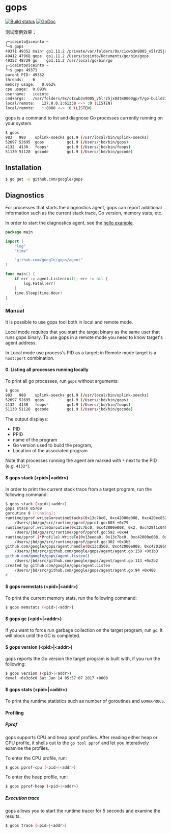 # gops

[![Build status](https://circleci.com/gh/google/gops/tree/master.svg?style=shield&circle-token=2637dc1e57d5407ae250480a86a2e553a7d20482)](https://circleci.com/gh/google/gops)
[![GoDoc](https://godoc.org/github.com/google/gops?status.svg)](https://godoc.org/github.com/google/gops)


测试案例效果：
```sh
╭─iceinto@iceinto ~
╰─$ gops
49371 49352 main* go1.11.2 /private/var/folders/9x/c1cwb3n9005_v5lr25jx0dtm0000gp/T/go-build216332130/b001/exe/main
49412 47968 gops  go1.11.2 /Users/iceinto/Documents/go/bin/gops
49352 48729 go    go1.11.2 /usr/local/go/bin/go
╭─iceinto@iceinto ~
╰─$ gops 49371
parent PID:	49352
threads:	6
memory usage:	0.062%
cpu usage:	0.093%
username:	iceinto
cmd+args:	/var/folders/9x/c1cwb3n9005_v5lr25jx0dtm0000gp/T/go-build216332130/b001/exe/main
local/remote:	127.0.0.1:61338 <-> :0 (LISTEN)
local/remote:	*:8080 <-> :0 (LISTEN)
```


gops is a command to list and diagnose Go processes currently running on your system.

```sh
$ gops
983   980    uplink-soecks go1.9 (/usr/local/bin/uplink-soecks)
52697 52695  gops          go1.9 (/Users/jbd/bin/gops)
4132  4130   foops*        go1.9 (/Users/jbd/bin/foops)
51130 51128  gocode        go1.9 (/Users/jbd/bin/gocode)
```

## Installation

```sh
$ go get -u github.com/google/gops
```

## Diagnostics

For processes that starts the diagnostics agent, gops can report
additional information such as the current stack trace, Go version, memory
stats, etc.

In order to start the diagnostics agent, see the [hello example](https://github.com/google/gops/blob/master/examples/hello/main.go).

``` go
package main

import (
	"log"
	"time"

	"github.com/google/gops/agent"
)

func main() {
	if err := agent.Listen(nil); err != nil {
		log.Fatal(err)
	}
	time.Sleep(time.Hour)
}
```

### Manual

It is possible to use gops tool both in local and remote mode.

Local mode requires that you start the target binary as the same user that runs gops binary.
To use gops in a remote mode you need to know target's agent address.

In Local mode use process's PID as a target; in Remote mode target is a `host:port` combination.

#### 0. Listing all processes running locally

To print all go processes, run `gops` without arguments:

```sh
$ gops
983   980    uplink-soecks go1.9 (/usr/local/bin/uplink-soecks)
52697 52695  gops          go1.9 (/Users/jbd/bin/gops)
4132  4130   foops*        go1.9 (/Users/jbd/bin/foops)
51130 51128  gocode        go1.9 (/Users/jbd/bin/gocode)
```

The output displays:
* PID
* PPID
* name of the program
* Go version used to build the program,
* Location of the associated program

Note that processes running the agent are marked with `*` next to the PID (e.g. `4132*`).

#### $ gops stack (\<pid\>|\<addr\>)

In order to print the current stack trace from a target program, run the following command:


```sh
$ gops stack (<pid>|<addr>)
gops stack 85709
goroutine 8 [running]:
runtime/pprof.writeGoroutineStacks(0x13c7bc0, 0xc42000e008, 0xc420ec8520, 0xc420ec8520)
	/Users/jbd/go/src/runtime/pprof/pprof.go:603 +0x79
runtime/pprof.writeGoroutine(0x13c7bc0, 0xc42000e008, 0x2, 0xc428f1c048, 0xc420ec8608)
	/Users/jbd/go/src/runtime/pprof/pprof.go:592 +0x44
runtime/pprof.(*Profile).WriteTo(0x13eeda0, 0x13c7bc0, 0xc42000e008, 0x2, 0xc42000e008, 0x0)
	/Users/jbd/go/src/runtime/pprof/pprof.go:302 +0x3b5
github.com/google/gops/agent.handle(0x13cd560, 0xc42000e008, 0xc420186000, 0x1, 0x1, 0x0, 0x0)
	/Users/jbd/src/github.com/google/gops/agent/agent.go:150 +0x1b3
github.com/google/gops/agent.listen()
	/Users/jbd/src/github.com/google/gops/agent/agent.go:113 +0x2b2
created by github.com/google/gops/agent.Listen
	/Users/jbd/src/github.com/google/gops/agent/agent.go:94 +0x480
# ...
```

#### $ gops memstats (\<pid\>|\<addr\>)

To print the current memory stats, run the following command:

```sh
$ gops memstats (<pid>|<addr>)
```


#### $ gops gc (\<pid\>|\<addr\>)

If you want to force run garbage collection on the target program, run `gc`.
It will block until the GC is completed.


#### $ gops version (\<pid\>|\<addr\>)

gops reports the Go version the target program is built with, if you run the following:

```sh
$ gops version (<pid>|<addr>)
devel +6a3c6c0 Sat Jan 14 05:57:07 2017 +0000
```

#### $ gops stats (\<pid\>|\<addr\>)

To print the runtime statistics such as number of goroutines and `GOMAXPROCS`.

#### Profiling


##### Pprof

gops supports CPU and heap pprof profiles. After reading either heap or CPU profile,
it shells out to the `go tool pprof` and let you interatively examine the profiles.

To enter the CPU profile, run:

```sh
$ gops pprof-cpu (<pid>|<addr>)
```

To enter the heap profile, run:

```sh
$ gops pprof-heap (<pid>|<addr>)
```

##### Execution trace

gops allows you to start the runtime tracer for 5 seconds and examine the results.

```sh
$ gops trace (<pid>|<addr>)
```
